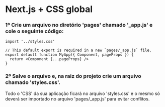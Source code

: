 # Next.js + CSS global

### 1º Crie um arquivo no diretório 'pages' chamado '_app.js' e cole o seguinte código:
```
import '../styles.css'

// This default export is required in a new `pages/_app.js` file. 
export default function MyApp({ Component, pageProps }) { 
  return <Component {...pageProps} /> 
}
```
### 2º Salve o arquivo e, na raiz do projeto crie um arquivo chamado 'styles.css'.
Todo o 'CSS' da sua aplicação ficará no arquivo 'styles.css' e o mesmo só deverá ser importado no arquivo 'pages/_app.js' para evitar conflitos.

